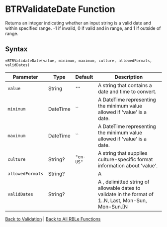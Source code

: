 # BTRValidateDate Function

Returns an integer indicating whether an input string is a valid date and within specified range. -1 if invalid, 0 if valid and in range, and 1 if outside of range.

## Syntax

```excel
=BTRValidateDate(value, minimum, maximum, culture, allowedFormats, validDates)
```

Parameter | Type | Default | Description
---|---|---|---
`value` | String | `""` | A string that contains a date and time to convert.
`minimum` | DateTime | `` | A DateTime representing the minimum value allowed if 'value' is a date.
`maximum` | DateTime | `` | A DateTime representing the minimum value allowed if 'value' is a date.
`culture` | String? | `"en-US"` | A string that supplies culture-specific format information about 'value'.
`allowedFormats` | String? |  | A | delimitted string that supplies a list of allowable formats to attempt to parse 'value'.
`validDates` | String? |  | A , delimitted string of allowable dates to validate in the format of 1..N, Last, Mon-Sun, Mon-Sun.[N|Last] (Nth occurence of or last day in month), or W1-W5 (first through the fifth week of month).  If the 'pattern' starts with '!' it is a 'not' check.

[Back to Validation](RBLeValidation.md) | [Back to All RBLe Functions](RBLe.md#function-documentation)